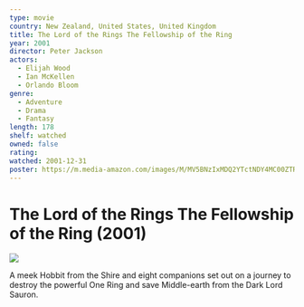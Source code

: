 ```yaml
---
type: movie
country: New Zealand, United States, United Kingdom
title: The Lord of the Rings The Fellowship of the Ring
year: 2001
director: Peter Jackson
actors:
  - Elijah Wood
  - Ian McKellen
  - Orlando Bloom
genre:
  - Adventure
  - Drama
  - Fantasy
length: 178
shelf: watched
owned: false
rating:
watched: 2001-12-31
poster: https://m.media-amazon.com/images/M/MV5BNzIxMDQ2YTctNDY4MC00ZTRhLTk4ODQtMTVlOWY4NTdiYmMwXkEyXkFqcGc@._V1_SX300.jpg
---
```


# The Lord of the Rings The Fellowship of the Ring (2001)

![](https://m.media-amazon.com/images/M/MV5BNzIxMDQ2YTctNDY4MC00ZTRhLTk4ODQtMTVlOWY4NTdiYmMwXkEyXkFqcGc@._V1_SX300.jpg)

A meek Hobbit from the Shire and eight companions set out on a journey to destroy the powerful One Ring and save Middle-earth from the Dark Lord Sauron.